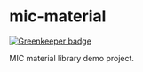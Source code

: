 # mic-material

[![Greenkeeper badge](https://badges.greenkeeper.io/JounQin/mic-material.svg)](https://greenkeeper.io/)

MIC material library demo project.